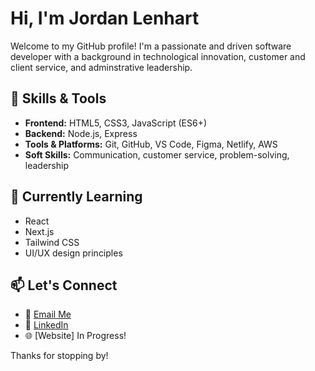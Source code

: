 # Hi, I'm Jordan Lenhart

Welcome to my GitHub profile! I'm a passionate and driven software developer with a background in technological innovation, customer and client service, and adminstrative leadership.

## 🚀 Skills & Tools

- **Frontend:** HTML5, CSS3, JavaScript (ES6+)
- **Backend:** Node.js, Express
- **Tools & Platforms:** Git, GitHub, VS Code, Figma, Netlify, AWS
- **Soft Skills:** Communication, customer service, problem-solving, leadership

## 🌱 Currently Learning

- React
- Next.js
- Tailwind CSS
- UI/UX design principles 

## 📫 Let's Connect

- 📧 [Email Me](mailto:jordinholenhart@gmail.com)
- 💼 [LinkedIn](https://www.linkedin.com/in/jordanlenhart1)
- 🌐 [Website] In Progress!

Thanks for stopping by!
